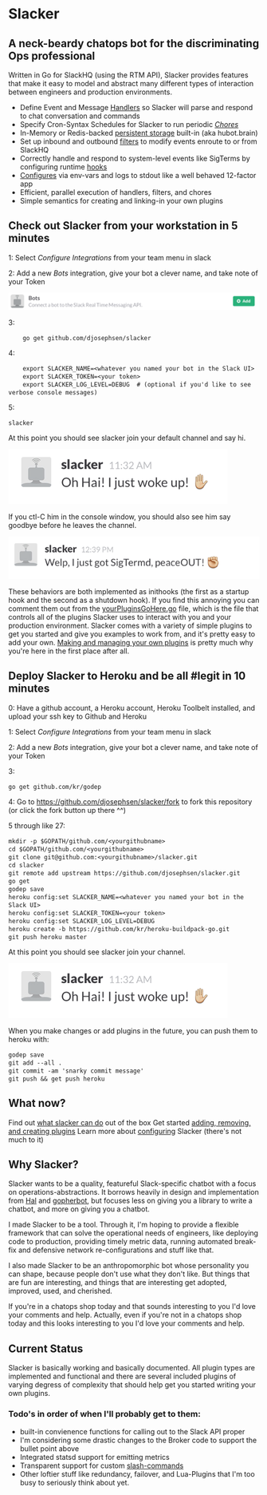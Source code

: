 # Slacker 
## A neck-beardy chatops bot for the discriminating Ops professional

Written in Go for SlackHQ (using the RTM API), Slacker provides features that
make it easy to model and abstract many different types of interaction between
engineers and production environments. 

 * Define Event and Message [Handlers](docs/handlers.md) so Slacker will parse and respond to chat conversation and commands
 * Specify Cron-Syntax Schedules for Slacker to run periodic [*Chores*](docs/chores.md)
 * In-Memory or Redis-backed [persistent storage](docs/brain.md) built-in (aka hubot.brain)
 * Set up inbound and outbound [filters](docs/filters.md) to modify events enroute to or from SlackHQ
 * Correctly handle and respond to system-level events like SigTerms by configuring runtime [hooks](docs/hooks.md)
 * [Configures](docs/config.md) via env-vars and logs to stdout like a well behaved 12-factor app
 * Efficient, parallel execution of handlers, filters, and chores
 * Simple semantics for creating and linking-in your own plugins

## Check out Slacker from your workstation in 5 minutes

1: Select *Configure Integrations* from your team menu in slack

2: Add a new *Bots* integration, give your bot a clever name, and take note of your Token

![integration](docs/screenshots/add_bot_integration.png)

3: 
```
	go get github.com/djosephsen/slacker
```

4: 
```
	export SLACKER_NAME=<whatever you named your bot in the Slack UI>
	export SLACKER_TOKEN=<your token>
	export SLACKER_LOG_LEVEL=DEBUG  # (optional if you'd like to see verbose console messages)
```

5: 
```
slacker
```

At this point you should see slacker join your default channel and say hi. 

![hi](docs/screenshots/hi.png)

If you ctl-C him in the console window, you should also see him say goodbye
before he leaves the channel. 

![bye](docs/screenshots/bye.png)

These behaviors are both implemented as inithooks (the first as a startup hook
and the second as a shutdown hook). If you find this annoying you can comment
them out from the [yourPluginsGoHere.go](yourPluginsGoHere.go) file, which is the
file that controls all of the plugins Slacker uses to interact with you and
your production environment.  Slacker comes with a variety of simple plugins to
get you started and give you examples to work from, and it's pretty easy to add
your own. [Making and managing your own plugins](docs/plugins.md) is pretty
much why you're here in the first place after all.

## Deploy Slacker to Heroku and be all #legit in 10 minutes

0: Have a github account, a Heroku account, Heroku Toolbelt installed, and upload your ssh key to Github and Heroku

1: Select *Configure Integrations* from your team menu in slack

2: Add a new *Bots* integration, give your bot a clever name, and take note of your Token

3: 
```
go get github.com/kr/godep
```

4: Go to https://github.com/djosephsen/slacker/fork to fork this repository (or click the fork button up there ^^) 

5 through like 27:  
```
mkdir -p $GOPATH/github.com/<yourgithubname>
cd $GOPATH/github.com/<yourgithubname>
git clone git@github.com:<yourgithubname>/slacker.git
cd slacker
git remote add upstream https://github.com/djosephsen/slacker.git
go get
godep save
heroku config:set SLACKER_NAME=<whatever you named your bot in the Slack UI>
heroku config:set SLACKER_TOKEN=<your token>
heroku config:set SLACKER_LOG_LEVEL=DEBUG
heroku create -b https://github.com/kr/heroku-buildpack-go.git
git push heroku master
```

At this point you should see slacker join your channel.

![hi](docs/screenshots/hi.png)

When you make changes or add plugins in the future, you can push them to heroku with: 

```
godep save
git add --all .
git commit -am 'snarky commit message'
git push && get push heroku
```

## What now?
Find out [what slacker can do](docs/builtins.md) out of the box
Get started [adding, removing, and creating plugins](docs/plugins.md)
Learn more about [configuring](docs/configuration.md) Slacker (there's not much to it)

## Why Slacker? 

Slacker wants to be a quality, featureful Slack-specific chatbot with a focus
on operations-abstractions. It borrows heavily in design and implementation
from [Hal](https://github.com/danryan/hal) and
[gopherbot](https://github.com/daph/gopherbot), but focuses less on giving you
a library to write a chatbot, and more on giving you a chatbot.

I made Slacker to be a tool. Through it, I'm hoping to provide a flexible
framework that can solve the operational needs of engineers, like deploying
code to production, providing timely metric data, running automated break-fix
and defensive network re-configurations and stuff like that.  

I also made Slacker to be an anthropomorphic bot whose personality you can
shape, because people don't use what they don't like. But things that are fun
are interesting, and things that are interesting get adopted, improved, used,
and cherished.

If you're in a chatops shop today and that sounds interesting to you I'd love
your comments and help. Actually, even if you're not in a chatops shop today
and this looks interesting to you I'd love your comments and help. 

## Current Status

Slacker is basically working and basically documented. All plugin types are
implemented and functional and there are several included plugins of varying
degress of complexity that should help get you started writing your own
plugins. 

### Todo's in order of when I'll probably get to them: 

* built-in convienence functions for calling out to the Slack API proper
* I'm considering some drastic changes to the Broker code to support the bullet point above
* Integrated statsd support for emitting metrics
* Transparent support for custom [slash-commands](https://dbgone.slack.com/services/new/slash-commands)
* Other loftier stuff like redundancy, failover, and Lua-Plugins that I'm too
busy to seriously think about yet.
